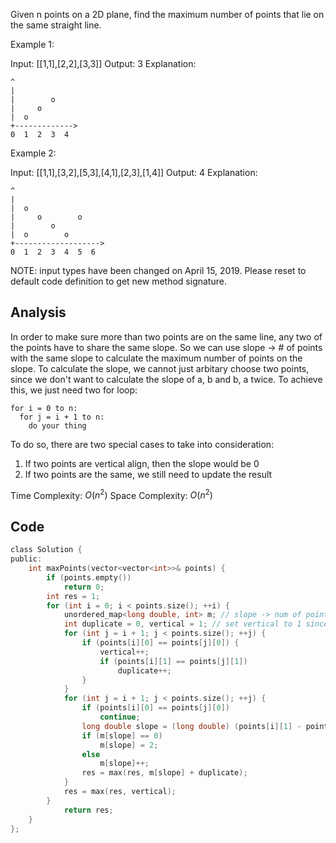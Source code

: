 Given n points on a 2D plane, find the maximum number of points that lie on the same straight line.

Example 1:

Input: [[1,1],[2,2],[3,3]]
Output: 3
Explanation:
```
^
|
|        o
|     o
|  o  
+------------->
0  1  2  3  4
```
Example 2:

Input: [[1,1],[3,2],[5,3],[4,1],[2,3],[1,4]]
Output: 4
Explanation:
```
^
|
|  o
|     o        o
|        o
|  o        o
+------------------->
0  1  2  3  4  5  6
```
NOTE: input types have been changed on April 15, 2019. Please reset to default code definition to get new method signature.

## Analysis

In order to make sure more than two points are on the same line, any two of the points have to share the same slope. So we can use slope -> # of points with the same slope to calculate the maximum number of points on the slope. To calculate the slope, we cannot just arbitary choose two points, since we don't want to calculate the slope of a, b and b, a twice. To achieve this, we just need two for loop: 
```
for i = 0 to n:
  for j = i + 1 to n:
    do your thing
```


To do so, there are two special cases to take into consideration:
1. If two points are vertical align, then the slope would be 0
2. If two points are the same, we still need to update the result

Time Complexity: $O(n^2)$
Space Complexity: $O(n^2)$

## Code

```c
class Solution {
public:
    int maxPoints(vector<vector<int>>& points) {
        if (points.empty())
            return 0;
        int res = 1;
        for (int i = 0; i < points.size(); ++i) {
            unordered_map<long double, int> m; // slope -> num of points
            int duplicate = 0, vertical = 1; // set vertical to 1 since itself also counts as one
            for (int j = i + 1; j < points.size(); ++j) {
                if (points[i][0] == points[j][0]) {
                    vertical++;
                    if (points[i][1] == points[j][1])
                        duplicate++;
                }
            }
            for (int j = i + 1; j < points.size(); ++j) {
                if (points[i][0] == points[j][0])
                    continue;
                long double slope = (long double) (points[i][1] - points[j][1]) / (points[i][0] - points[j][0]);
                if (m[slope] == 0)
                    m[slope] = 2;
                else
                    m[slope]++;
                res = max(res, m[slope] + duplicate);
            }
            res = max(res, vertical);
        }
            return res;
    }
};
```